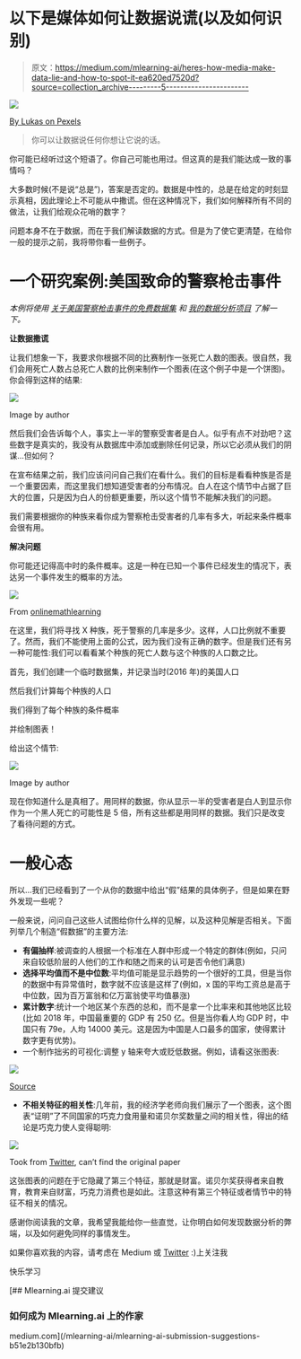 # 以下是媒体如何让数据说谎(以及如何识别)

> 原文：<https://medium.com/mlearning-ai/heres-how-media-make-data-lie-and-how-to-spot-it-ea620ed7520d?source=collection_archive---------5----------------------->

![](img/dd9e2dd64186cf617ada1858c45f16fa.png)

[By Lukas on Pexels](https://www.pexels.com/fr-fr/photo/document-sur-le-dessus-de-la-papeterie-669619/)

> 你可以让数据说任何你想让它说的话。

你可能已经听过这个短语了。你自己可能也用过。但这真的是我们能达成一致的事情吗？

大多数时候(不是说“总是”)，答案是否定的。数据是中性的，总是在给定的时刻显示真相，因此理论上不可能从中撒谎。但在这种情况下，我们如何解释所有不同的做法，让我们给观众花哨的数字？

问题本身不在于数据，而在于我们解读数据的方式。但是为了使它更清楚，在给你一般的提示之前，我将带你看一些例子。

# 一个研究案例:美国致命的警察枪击事件

*本例将使用* [*关于美国警察枪击事件的免费数据集*](https://www.kaggle.com/kwullum/fatal-police-shootings-in-the-us) *和* [*我的数据分析项目*](https://github.com/Brice-Vergnou/police-fatalities) *了解一下。*

**让数据撒谎**

让我们想象一下，我要求你根据不同的比赛制作一张死亡人数的图表。很自然，我们会用死亡人数占总死亡人数的比例来制作一个图表(在这个例子中是一个饼图)。你会得到这样的结果:

![](img/a3244ff3172bea0f50b4dd283ec6b525.png)

Image by author

然后我们会告诉每个人，事实上一半的警察受害者是白人。似乎有点不对劲吧？这些数字是真实的，我没有从数据库中添加或删除任何记录，所以它必须从我们的阴谋…但如何？

在宣布结果之前，我们应该问问自己我们在看什么。我们的目标是看看种族是否是一个重要因素，而这里我们想知道受害者的分布情况。白人在这个情节中占据了巨大的位置，只是因为白人的份额更重要，所以这个情节不能解决我们的问题。

我们需要根据你的种族来看你成为警察枪击受害者的几率有多大，听起来条件概率会很有用。

**解决问题**

你可能还记得高中时的条件概率。这是一种在已知一个事件已经发生的情况下，表达另一个事件发生的概率的方法。

![](img/f3cba940cc107479b0f9365a75715236.png)

From [onlinemathlearning](https://www.onlinemathlearning.com/conditional-probability.html)

在这里，我们将寻找 X 种族，死于警察的几率是多少。这样，人口比例就不重要了。然而，我们不能使用上面的公式，因为我们没有正确的数字。但是我们还有另一种可能性:我们可以看看某个种族的死亡人数与这个种族的人口数之比。

首先，我们创建一个临时数据集，并记录当时(2016 年)的美国人口

然后我们计算每个种族的人口

我们得到了每个种族的条件概率

并绘制图表！

给出这个情节:

![](img/e02eabaa2ed7572e391f57bdb097428d.png)

Image by author

现在你知道什么是真相了。用同样的数据，你从显示一半的受害者是白人到显示你作为一个黑人死亡的可能性是 5 倍，所有这些都是用同样的数据。我们只是改变了看待问题的方式。

# 一般心态

所以…我们已经看到了一个从你的数据中给出“假”结果的具体例子，但是如果在野外发现一些呢？

一般来说，问问自己这些人试图给你什么样的见解，以及这种见解是否相关。下面列举几个制造“假数据”的主要方法:

*   **有偏抽样**:被调查的人根据一个标准在人群中形成一个特定的群体(例如，只问来自较低阶层的人他们的工作和随之而来的认可是否令他们满意)
*   **选择平均值而不是中位数**:平均值可能是显示趋势的一个很好的工具，但是当你的数据中有异常值时，数字就不应该是这样了(例如，x 国的平均工资总是高于中位数，因为百万富翁和亿万富翁使平均值暴涨)
*   **累计数字**:统计一个地区某个东西的总和，而不是拿一个比率来和其他地区比较(比如 2018 年，中国最重要的 GDP 有 250 亿。但是当你看人均 GDP 时，中国只有 79e，人均 14000 美元。这是因为中国是人口最多的国家，使得累计数字更有优势)。
*   一个制作拙劣的可视化:调整 y 轴来夸大或贬低数据。例如，请看这张图表:

![](img/b93488794d82b2c641dbb2c2e733df69.png)

[Source](https://heap.io/blog/how-to-lie-with-data-visualization)

*   **不相关特征的相关性**:几年前，我的经济学老师向我们展示了一个图表，这个图表“证明”了不同国家的巧克力食用量和诺贝尔奖数量之间的相关性，得出的结论是巧克力使人变得聪明:

![](img/97a8575836538ac61ee22aa919140300.png)

Took from [Twitter](https://twitter.com/bencenanay/status/1185813120574513154?lang=hu), can’t find the original paper

这张图表的问题在于它隐藏了第三个特征，那就是财富。诺贝尔奖获得者来自教育，教育来自财富，巧克力消费也是如此。注意这种有第三个特征或者情节中的特征不相关的情况。

感谢你阅读我的文章，我希望我能给你一些直觉，让你明白如何发现数据分析的弊端，以及如何避免同样的事情发生。

如果你喜欢我的内容，请考虑在 Medium 或 [Twitter](https://twitter.com/Brice__fr) :)上关注我

快乐学习

[](/mlearning-ai/mlearning-ai-submission-suggestions-b51e2b130bfb) [## Mlearning.ai 提交建议

### 如何成为 Mlearning.ai 上的作家

medium.com](/mlearning-ai/mlearning-ai-submission-suggestions-b51e2b130bfb)